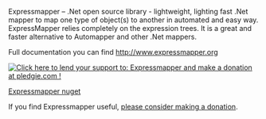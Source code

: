 Expressmapper – .Net open source library - lightweight, lighting fast .Net mapper to map one type of object(s) to another in automated and easy way. ExpressMapper relies completely on the expression trees. It is a great and faster alternative to Automapper and other .Net mappers.

Full documentation you can find http://www.expressmapper.org

<a href='https://pledgie.com/campaigns/29718' target="_blank"><img alt='Click here to lend your support to: Expressmapper and make a donation at pledgie.com !' src='https://pledgie.com/campaigns/29718.png?skin_name=chrome' border='0' ></a>

<a href="https://www.nuget.org/packages/Expressmapper" target="_blank">Expressmapper nuget</a>

If you find Expressmapper useful, <a href="https://pledgie.com/campaigns/29718" target="_blank">please consider making a donation</a>.
